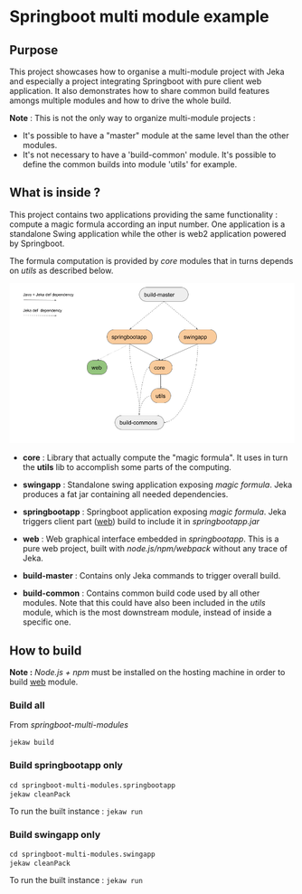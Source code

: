 # Springboot multi module example

## Purpose
This project showcases how to organise a multi-module project with Jeka and especially a project integrating Springboot 
with pure client web application. It also demonstrates how to share common build features amongs multiple modules and how to 
drive the whole build.

__Note__ : This is not the only way to organize multi-module projects :
* It's possible to have a "master" module at the same level than the other modules.
* It's not necessary to have a 'build-common' module. It's possible to define the common builds into  module 'utils' for example.

## What is inside ?

This project contains two applications providing the same functionality : compute a magic formula according an input number.
One application is a standalone Swing application while the other is web2 application powered by Springboot.

The formula computation is provided by _core_ modules that in turns depends on  _utils_ as described below.

![map](modules.png) 

* __core__ : Library that actually compute the "magic formula". It uses in turn the __utils__ lib to accomplish some parts of the computing.

* __swingapp__ : Standalone swing application exposing _magic formula_. Jeka produces a fat jar containing all needed dependencies.

* __springbootapp__ : Springboot application exposing _magic formula_. Jeka triggers client part ([web](./web)) build to include it in _springbootapp.jar_ 

* __web__ : Web graphical interface embedded in _springbootapp_. This is a pure web project, built with _node.js/npm/webpack_ without any trace of Jeka.

* __build-master__ : Contains only Jeka commands to trigger overall build.

* __build-common__ : Contains common build code used by all other modules. Note that this could have also been included in the _utils_ module, which is the most downstream module, instead of inside a specific one. 


## How to build

**Note :** _Node.js + npm_ must be installed on the hosting machine in order to build [web](./web) module.

### Build all

From _springboot-multi-modules_
```
jekaw build
```

### Build springbootapp only

```
cd springboot-multi-modules.springbootapp
jekaw cleanPack
```
To run the built instance : `jekaw run`

### Build swingapp only

```
cd springboot-multi-modules.swingapp
jekaw cleanPack
```
To run the built instance : `jekaw run`
